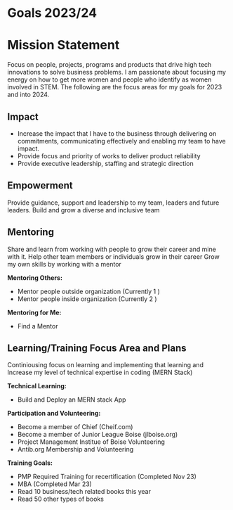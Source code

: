 # Goals 2023/24

# Mission Statement 
Focus on people, projects, programs and products that drive high tech innovations to solve business problems.  I am passionate about focusing my energy on how to get more women and people who identify as women involved in STEM.  The following are the focus areas for my goals for 2023 and into 2024.


## Impact
<ul><li>Increase the impact that I have to the business through delivering on commitments, communicating effectively and enabling my team to have impact.</li>
<li>Provide focus and priority of works to deliver product reliability </li>
<li>Provide executive leadership, staffing and strategic direction </li>
</ul>

## Empowerment
Provide guidance, support and leadership to my team, leaders and future leaders. Build and grow a diverse and inclusive team 


## Mentoring
Share and learn from working with people to grow their career and mine with it. 
Help other team members or individuals grow in their career 
Grow my own skills by working with a mentor 

 
 <b> Mentoring Others: </b>
 <ul>
 <li>Mentor people outside organization (Currently 1 )
 <li>Mentor people inside organization (Currently 2 )
 </ul>

 <b> Mentoring for Me: </b>
 <ul>
 <li>Find a Mentor
 </ul>


## Learning/Training Focus Area and Plans
Continiousing focus on learning and implementing that learning and Increase my level of technical expertise in coding (MERN Stack) 


<b> Technical Learning: </b>
<ul>
<li>Build and Deploy an MERN stack App
</ul>

<b> Participation and Volunteering: </b>
<ul><li>Become a member of Chief (Cheif.com)
<li>Become a member of Junior League Boise (jlboise.org)
<li>Project Management Institue of Boise Volunteering 
<li>Antib.org Membership and Volunteering
</ul>

<b> Training Goals: </b>
<ul><li>PMP Required Training for recertification (Completed Nov 23)
<li>MBA (Completed Mar 23)
<li>Read 10 business/tech related books this year
<li>Read 50 other types of books 
</ul>





